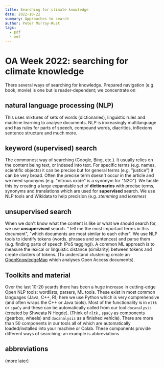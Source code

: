 ```yaml
---
title: Searching for climate knowledge
date: 2022-10-22
summary: Approaches to search 
author: Peter Murray-Rust
tags:
  - pdf
  - xml
---
```


# OA Week 2022: searching for climate knowledge

There several ways of searching for knowledge. Prepared navigation (e.g. book, movie) is one but is reader-dependent; we concentrate on:

## natural language processing (NLP)

This uses mixtures of sets of words (dictionaries), linguistic rules and machine learning to analyse 
documents. NLP is increasingly multilanguage and has rules for parts of speech, compound words, 
diacritics, inflexions sentence structure and much more. 

## keyword (supervised) search

The commonest way of searching (Google, Bing, etc.). It usually relies on the content being text, or indexed into text. For specific terms (e.g. names, 
scientific objects) it can be precise but for general terms (e.g. "justice") it can be very broad. Often the precise term doesn't occur in the 
article and we need synonyms (e.g. "nitrous oxide" is a synonym for "N2O"). 
We tackle this by creating a large expandable set of **dictionaries** with precise terms, synonyms and translations which are used for **supervised** search. We use NLP tools and Wikidata to help precision (e.g. *stemming* and *lexemes*)

## unsupervised search

When we don't know what the content is like or what we should search for, we use **unsupervised** 
search. "Tell me the most important terms in this document", "which documents are most similar to 
each other". We use NLP tools to identify tokens (words, phrases and sentences) and parse them (e.g. finding parts
of speech (PoS tagging)). A common ML approach is to measure the lexical or linguistic distance (similarity) between
tokens and create clusters of tokens. (To understand clustering create an [OpenKnowledgeMap](https://openknowledgemaps.org) which 
analyses Open Access documents).

## Toolkits and material

Over the last 10-20 yeards there has been a huge increase in cutting-edge Open NLP tools: wordlists, parsers, ML tools. 
These exist in most common languages (Java, C++, R); here we use Python which is very comprehensive (and often 
wraps the C++ or Java tools). Most of the functionality is in `nltk` or `spaCy` and these can be automatically 
called from our tool `docanalysis` (created by Shweata N Hegde). (Think of `nltk` , `spaCy` as components (gearbox, wheels) and 
`docanalysis` as a finished vehicle). There are more than 50 components in our tools all of which are automatically 
loaded/installed into your machine or Colab. These components provide different ways of searching; an example is abbreviations

## abbreviations

(more later)
